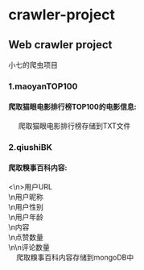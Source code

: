 # crawler-project

<h2>Web crawler project</h2>

小七的爬虫项目</br>
  <h3>1.maoyanTOP100</h3>
   <h4> 爬取猫眼电影排行榜TOP100的电影信息:</h4>
      爬取猫眼电影排行榜存储到TXT文件</br>
      
  <h3>2.qiushiBK</h3>
   <h4>爬取糗事百科内容:</h4>
      <\n>用户URL</br>
      \n用户昵称</br>
      \n用户性别</br>
      \n用户年龄</br>
      \n内容</br>
      \n点赞数量</br>
      \n\n评论数量</br>
      爬取糗事百科内容存储到mongoDB中</br>

